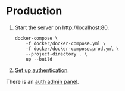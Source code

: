 # Production

1. Start the server on http://localhost:80.
    ```
    docker-compose \
        -f docker/docker-compose.yml \
        -f docker/docker-compose.prod.yml \
        --project-directory . \
        up --build
    ```
1. [Set up authentication](auth_setup.md).

There is an [auth admin panel](auth_admin_panel.md).